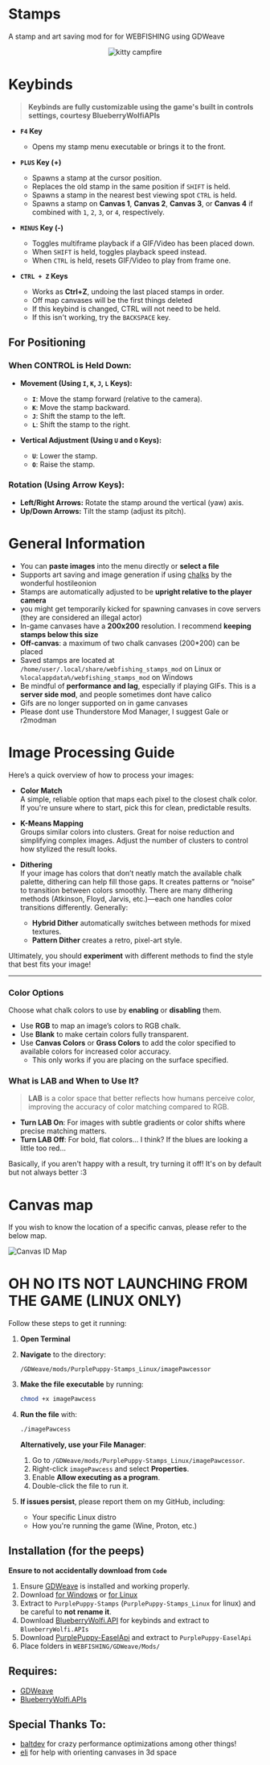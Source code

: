 # Stamps
A stamp and art saving mod for for WEBFISHING using GDWeave

<p align="center">
  <img src="https://raw.githubusercontent.com/unpaid-intern/StampMod/main/menu_gif.gif" alt="kitty campfire"/>
</p>


# Keybinds
> **Keybinds are fully customizable using the game's built in controls settings, courtesy BlueberryWolfiAPIs**

- **`F4` Key**  
	- Opens my stamp menu executable or brings it to the front.

- **`PLUS` Key (+)**  
	- Spawns a stamp at the cursor position.  
	- Replaces the old stamp in the same position if `SHIFT` is held.  
	- Spawns a stamp in the nearest best viewing spot `CTRL` is held.  
	- Spawns a stamp on **Canvas 1**, **Canvas 2**, **Canvas 3**, or **Canvas 4** if combined with `1`, `2`, `3`, or `4`, respectively.

- **`MINUS` Key (-)**  
	- Toggles multiframe playback if a GIF/Video has been placed down.  
	- When `SHIFT` is held, toggles playback speed instead.  
	- When `CTRL` is held, resets GIF/Video to play from frame one.

- **`CTRL + Z` Keys**  
	- Works as **Ctrl+Z**, undoing the last placed stamps in order.
  - Off map canvases will be the first things deleted
  - If this keybind is changed, CTRL will not need to be held.
  - If this isn't working, try the `BACKSPACE` key.
## For Positioning

### When **CONTROL** is Held Down:

- **Movement (Using `I`, `K`, `J`, `L` Keys):**
  - **`I`**: Move the stamp forward (relative to the camera).
  - **`K`**: Move the stamp backward.
  - **`J`**: Shift the stamp to the left.
  - **`L`**: Shift the stamp to the right.

- **Vertical Adjustment (Using `U` and `O` Keys):**
  - **`U`**: Lower the stamp.
  - **`O`**: Raise the stamp.

### Rotation (Using **Arrow Keys**):

- **Left/Right Arrows:** Rotate the stamp around the vertical (yaw) axis.
- **Up/Down Arrows:** Tilt the stamp (adjust its pitch).


# General Information
- You can **paste images** into the menu directly or **select a file**
- Supports art saving and image generation if using [chalks](https://thunderstore.io/c/webfishing/p/hostileonion/chalks/) by the wonderful hostileonion
- Stamps are automatically adjusted to be **upright relative to the player camera**
- you might get temporarily kicked for spawning canvases in cove servers (they are considered an illegal actor)
- In-game canvases have a **200x200** resolution. I recommend **keeping stamps below this size**
- **Off-canvas**: a maximum of two chalk canvases (200*200) can be placed
- Saved stamps are located at `/home/user/.local/share/webfishing_stamps_mod` on Linux or `%localappdata%/webfishing_stamps_mod` on Windows
- Be mindful of **performance and lag**, especially if playing GIFs. This is a **server side mod**, and people sometimes dont have calico
- Gifs are no longer supported on in game canvases
- Please dont use Thunderstore Mod Manager, I suggest Gale or r2modman

# Image Processing Guide

Here’s a quick overview of how to process your images:

- **Color Match**  
  A simple, reliable option that maps each pixel to the closest chalk color. If you're unsure where to start, pick this for clean, predictable results.

- **K-Means Mapping**  
  Groups similar colors into clusters. Great for noise reduction and simplifying complex images. Adjust the number of clusters to control how stylized the result looks.

- **Dithering**  
  If your image has colors that don’t neatly match the available chalk palette, dithering can help fill those gaps. It creates patterns or “noise” to transition between colors smoothly. There are many dithering methods (Atkinson, Floyd, Jarvis, etc.)—each one handles color transitions differently. Generally:
  - **Hybrid Dither** automatically switches between methods for mixed textures.
  - **Pattern Dither** creates a retro, pixel-art style.

Ultimately, you should **experiment** with different methods to find the style that best fits your image!

---

### **Color Options**
Choose what chalk colors to use by **enabling** or **disabling** them.

- Use **RGB** to map an image’s colors to RGB chalk.  
- Use **Blank** to make certain colors fully transparent.
- Use **Canvas Colors** or **Grass Colors** to add the color specified to available colors for increased color accuracy. 
  - This only works if you are placing on the surface specified.

### **What is LAB and When to Use It?**

>**LAB** is a color space that better reflects how humans perceive color, improving the accuracy of color matching compared to RGB.

- **Turn LAB On**: For images with subtle gradients or color shifts where precise matching matters.  
- **Turn LAB Off**: For bold, flat colors... I think? If the blues are looking a little too red... 

Basically, if you aren't happy with a result, try turning it off! It's on by default but not always better :3


# Canvas map
If you wish to know the location of a specific canvas, please refer to the below map.
<p align="left">
  <img src="https://github.com/unpaid-intern/StampMod/blob/main/MAP.png?raw=true" alt="Canvas ID Map"/>
</p>


# OH NO ITS NOT LAUNCHING FROM THE GAME (LINUX ONLY)

Follow these steps to get it running:

1. **Open Terminal**  
2. **Navigate** to the directory:
   ```
   /GDWeave/mods/PurplePuppy-Stamps_Linux/imagePawcessor
   ```
3. **Make the file executable** by running:
   ```bash
   chmod +x imagePawcess
   ```
4. **Run the file** with:
   ```bash
   ./imagePawcess
   ```
   **Alternatively, use your File Manager**:
   1. Go to `/GDWeave/mods/PurplePuppy-Stamps_Linux/imagePawcessor`.
   2. Right-click `imagePawcess` and select **Properties**.
   3. Enable **Allow executing as a program**.
   4. Double-click the file to run it.

5. **If issues persist**, please report them on my GitHub, including:
   - Your specific Linux distro  
   - How you're running the game (Wine, Proton, etc.)  


## Installation (for the peeps)
**Ensure to not accidentally download from `Code`**
1. Ensure [GDWeave](https://github.com/NotNite/GDWeave) is installed and working properly.
2. Download [for Windows](https://github.com/unpaid-intern/StampMod/releases/download/PurplePuppy-Stamps/PurplePuppy-Stamps.zip) or [for Linux](https://github.com/unpaid-intern/StampMod/releases/download/PurplePuppy-Stamps/PurplePuppy-Stamps_Linux.zip)
3. Extract to `PurplePuppy-Stamps` (`PurplePuppy-Stamps_Linux` for linux) and be careful to **not rename it**.
4. Download [BlueberryWolfi.API](https://github.com/BlueberryWolf/APIs/releases/latest/download/BlueberryWolfi.APIs.zip) for keybinds and extract to `BlueberryWolfi.APIs`
5. Download [PurplePuppy-EaselApi](https://github.com/unpaid-intern/StampMod/releases/download/PurplePuppy-Stamps/PurplePuppy-EaselAPI.zip) and extract to `PurplePuppy-EaselApi`
6. Place folders in `WEBFISHING/GDWeave/Mods/`

## Requires:
- [GDWeave](https://github.com/NotNite/GDWeave/tree/main)
- [BlueberryWolfi.APIs](https://github.com/BlueberryWolf/APIs)

## Special Thanks To:
- [baltdev](https://github.com/balt-dev) for crazy performance optimizations among other things!
- [eli](https://github.com/geringverdien/TeamFishnet) for help with orienting canvases in 3d space